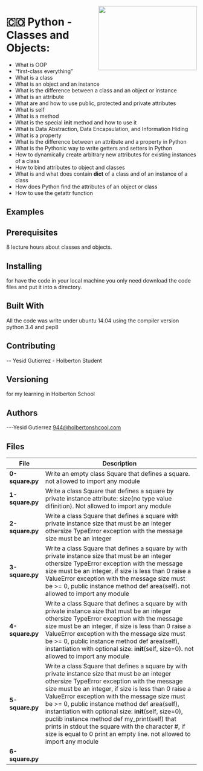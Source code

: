 <p>
<img width="260" height="170" src="https://davidjohncoleman.com/wp-djc/wp-content/uploads/2017/06/HBTN-Borderless-CMYK-Logo-Vertical-Color-Black@1200ppi-300x236.png" align="right" >
</p>





# :colombia: Python - Classes and Objects:                                      
- What is OOP
- “first-class everything”
- What is a class
- What is an object and an instance
- What is the difference between a class and an object or instance
- What is an attribute
- What are and how to use public, protected and private attributes
- What is self
- What is a method
- What is the special __init__ method and how to use it
- What is Data Abstraction, Data Encapsulation, and Information Hiding
- What is a property
- What is the difference between an attribute and a property in Python
- What is the Pythonic way to write getters and setters in Python
- How to dynamically create arbitrary new attributes for existing instances of a class
- How to bind attributes to object and classes
- What is and what does contain __dict__ of a class and of an instance of a class
- How does Python find the attributes of an object or class
- How to use the getattr function
## Examples                                                                     

## Prerequisites
8 lecture hours about classes and objects.                                      
## Installing

for have the code in your local machine you only need download the code files and put it into a directory.
## Built With

All the code was write under ubuntu 14.04 using the compiler version            
python 3.4 and pep8                                                             

## Contributing

-- Yesid Gutierrez - Holberton Student                                          

## Versioning
for my learning in Holberton School

## Authors

---Yesid Gutierrez  944@holbertonshcool.com                                    
                                                                               
## Files

|             File               |             Description                  |
|--------------------------------| ---------------------------------------- |
|**0-square.py**|  Write an empty class Square that defines a square. not allowed to import any module|
|**1-square.py**|  Write a class Square that defines a square by private instance attribute: size(no type value difinition). Not allowed to import any module|
|**2-square.py**|  Write a class Square that defines a square with private instance size that must be an integer othersize TypeError exception with the message size must be an integer|
|**3-square.py**|  Write a class Square that defines a square by with private instance size that must be an integer othersize TypeError exception with the message size must be an integer, if size is less than 0 raise a ValueError exception with the message size must be >= 0, public instance method def area(self). not allowed to import any module|
|**4-square.py**|  Write a class Square that defines a square by with private instance size that must be an integer othersize TypeError exception with the message size must be an integer, if size is less than 0 raise a ValueError exception with the message size must be >= 0, public instance method def area(self), instantiation with optional size: __init__(self, size=0). not allowed to import any module|
|**5-square.py**| Write a class Square that defines a square by with private instance size that must be an integer othersize TypeError exception with the message size must be an integer, if size is less than 0 raise a ValueError exception with the message size must be >= 0, public instance method def area(self), instantiation with optional size: __init__(self, size=0), puclib instance method def my_print(self) that prints in stdout the square with the character #, if size is equal to 0 print an empty line. not allowed to import any module|
|**6-square.py**|